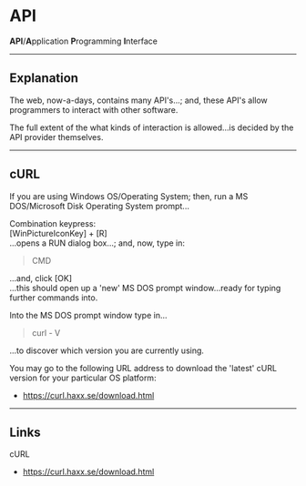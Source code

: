 # API
**API**/**A**pplication **P**rogramming **I**nterface

-----

## Explanation

The web, now-a-days, contains many API's...; and, these API's allow programmers to interact with other software.

The full extent of the what kinds of interaction is allowed...is decided by the API provider themselves.

-----

## cURL

If you are using Windows OS/Operating System; then, run a MS DOS/Microsoft Disk Operating System prompt...

Combination keypress:   
[WinPictureIconKey] + [R]  
...opens a RUN dialog box...; and, now, type in:  

> CMD

...and, click [OK]   
...this should open up a 'new' MS DOS prompt window...ready for typing further commands into.    

Into the MS DOS prompt window type in...    

> curl - V

...to discover which version you are currently using.

You may go to the following URL address to download the 'latest' cURL version for your particular OS platform:    

* https://curl.haxx.se/download.html

-----

## Links

cURL   
* https://curl.haxx.se/download.html
